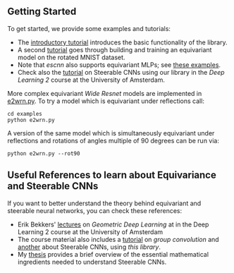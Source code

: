 
## Getting Started

To get started, we provide some examples and tutorials:
- The [introductory tutorial](https://github.com/QUVA-Lab/escnn/blob/master/examples/introduction.ipynb) introduces the basic functionality of the library.
- A second [tutorial](https://github.com/QUVA-Lab/escnn/blob/master/examples/model.ipynb) goes through building and training
  an equivariant model on the rotated MNIST dataset.
- Note that *escnn* also supports equivariant MLPs; see [these examples](https://github.com/QUVA-Lab/escnn/blob/master/examples/mlp.ipynb).
- Check also the [tutorial](https://uvadlc-notebooks.readthedocs.io/en/latest/tutorial_notebooks/DL2/Geometric_deep_learning/tutorial2_steerable_cnns.html) on Steerable CNNs using our library in the *Deep Learning 2* course at the University of Amsterdam.

More complex equivariant *Wide Resnet* models are implemented in [e2wrn.py](https://github.com/QUVA-Lab/escnn/blob/master/examples/e2wrn.py).
To try a model which is equivariant under reflections call:
```
cd examples
python e2wrn.py
```
A version of the same model which is simultaneously equivariant under reflections and rotations of angles multiple of 90 degrees can be run via:
```
python e2wrn.py --rot90
```

## Useful References to learn about Equivariance and Steerable CNNs

If you want to better understand the theory behind equivariant and steerable neural networks, you can check these references:
- Erik Bekkers' [lectures](https://uvagedl.github.io/) on *Geometric Deep Learning* at in the Deep Learning 2 course at the University of Amsterdam
- The course material also includes a [tutorial](https://uvadlc-notebooks.readthedocs.io/en/latest/tutorial_notebooks/DL2/Geometric_deep_learning/tutorial1_regular_group_convolutions.html) on *group convolution* and [another](https://uvadlc-notebooks.readthedocs.io/en/latest/tutorial_notebooks/DL2/Geometric_deep_learning/tutorial2_steerable_cnns.html) about Steerable CNNs, using *this library*.
- My [thesis](https://gabri95.github.io/Thesis/thesis.pdf) provides a brief overview of the essential mathematical ingredients needed to understand Steerable CNNs.
